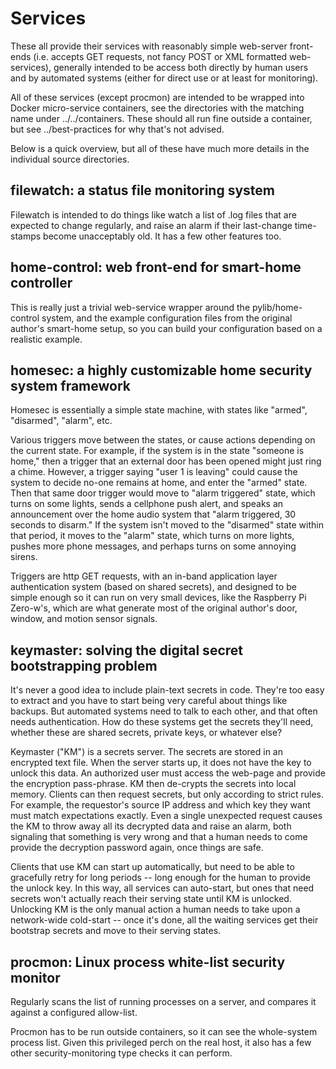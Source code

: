 
# Services

These all provide their services with reasonably simple web-server front-ends
(i.e. accepts GET requests, not fancy POST or XML formatted web-services),
generally intended to be access both directly by human users and by automated
systems (either for direct use or at least for monitoring).

All of these services (except procmon) are intended to be wrapped into Docker
micro-service containers, see the directories with the matching name under
../../containers.  These should all run fine outside a container, but
see ../best-practices for why that's not advised.

Below is a quick overview, but all of these have much more details in the
individual source directories.


## filewatch: a status file monitoring system

Filewatch is intended to do things like watch a list of .log files that are
expected to change regularly, and raise an alarm if their last-change
time-stamps become unacceptably old.  It has a few other features too.


## home-control: web front-end for smart-home controller

This is really just a trivial web-service wrapper around the
pylib/home-control system, and the example configuration files from the
original author's smart-home setup, so you can build your configuration based
on a realistic example.


## homesec: a highly customizable home security system framework

Homesec is essentially a simple state machine, with states like "armed",
"disarmed", "alarm", etc.

Various triggers move between the states, or cause actions depending on the
current state.  For example, if the system is in the state "someone is home,"
then a trigger that an external door has been opened might just ring a chime.
However, a trigger saying "user 1 is leaving" could cause the system to decide
no-one remains at home, and enter the "armed" state.  Then that same door
trigger would move to "alarm triggered" state, which turns on some lights,
sends a cellphone push alert, and speaks an announcement over the home audio
system that "alarm triggered, 30 seconds to disarm."  If the system isn't
moved to the "disarmed" state within that period, it moves to the "alarm"
state, which turns on more lights, pushes more phone messages, and perhaps
turns on some annoying sirens.

Triggers are http GET requests, with an in-band application layer
authentication system (based on shared secrets), and designed to be simple
enough so it can run on very small devices, like the Raspberry Pi Zero-w's,
which are what generate most of the original author's door, window, and motion
sensor signals.


## keymaster: solving the digital secret bootstrapping problem

It's never a good idea to include plain-text secrets in code.  They're too
easy to extract and you have to start being very careful about things like
backups.  But automated systems need to talk to each other, and that often
needs authentication.  How do these systems get the secrets they'll need,
whether these are shared secrets, private keys, or whatever else?

Keymaster ("KM") is a secrets server.  The secrets are stored in an encrypted
text file.  When the server starts up, it does not have the key to unlock this
data.  An authorized user must access the web-page and provide the encryption
pass-phrase.  KM then de-crypts the secrets into local memory.  Clients can
then request secrets, but only according to strict rules.  For example, the
requestor's source IP address and which key they want must match expectations
exactly.  Even a single unexpected request causes the KM to throw away all its
decrypted data and raise an alarm, both signaling that something is very wrong
and that a human needs to come provide the decryption password again, once
things are safe.

Clients that use KM can start up automatically, but need to be able to
gracefully retry for long periods -- long enough for the human to provide the
unlock key.  In this way, all services can auto-start, but ones that need
secrets won't actually reach their serving state until KM is unlocked.
Unlocking KM is the only manual action a human needs to take upon a
network-wide cold-start -- once it's done, all the waiting services get their
bootstrap secrets and move to their serving states.


## procmon: Linux process white-list security monitor

Regularly scans the list of running processes on a server, and compares it
against a configured allow-list.

Procmon has to be run outside containers, so it can see the whole-system
process list.  Given this privileged perch on the real host, it also has a few
other security-monitoring type checks it can perform.
